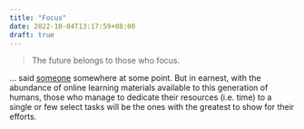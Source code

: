 ```yaml
---
title: "Focus"
date: 2022-10-04T13:17:59+08:00
draft: true
---
```


> The future belongs to those who focus.

... said [someone](https://medium.com/personal-growth/the-future-belongs-to-the-focused-these-7-unconventional-tips-can-help-197c94ed5066) somewhere at some point. But in earnest, with the abundance of online learning materials available to this generation of humans, those who manage to dedicate their resources (i.e. time) to a single or few select tasks will be the ones with the greatest to show for their efforts.
